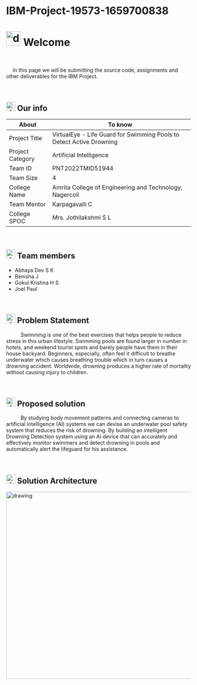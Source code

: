 # IBM-Project-19573-1659700838
# <img src="https://user-images.githubusercontent.com/99788851/194714225-20b1436e-cc0e-4972-8ab1-1d6cc0abf3f3.png" alt="drawing" width="40"/> Welcome
&emsp;

&emsp; In this page we will be submitting the source code, assignments and other deliverables for the IBM Project.


&emsp;

## <img src="https://user-images.githubusercontent.com/99788851/194714826-a05deae0-6d33-449d-a1e8-a126f30e1b4f.png" alt="drawing" width="25"/> Our info

| About | To know |
| --- | --- |
| Project Title | VirtualEye - Life Guard for Swimming Pools to Detect Active Drowning |
| Project Category |Artificial Intelligence &emsp; |
| Team ID |PNT2022TMID51944 &emsp; |
| Team Size |4 &emsp; |
| College Name |Amrita College of Engineering and Technology, Nagercoil &emsp; |
| Team Mentor |Karpagavalli C|
| College SPOC |Mrs. Jothilakshmi S L |

&emsp;


## <img src="https://user-images.githubusercontent.com/99788851/194715091-fd5a8ed2-641a-44e2-bb77-613e36c4ee00.png" alt="drawing" width="25"/> Team members
- Abhaya Dev S K
- Benisha J
- Gokul Krishna H S
- Joel Paul

&emsp;
## <img src="https://user-images.githubusercontent.com/99788851/198329274-5cb64881-b5e6-4b0c-ad4a-e901683ff6d6.png" alt="drawing" width="25"/> Problem Statement
&nbsp;&nbsp;&nbsp;&nbsp;&nbsp;&nbsp;&nbsp;&nbsp;&nbsp; Swimming is one of the best exercises that helps people to reduce stress in this urban lifestyle. Swimming pools are found larger in number in hotels, and weekend tourist spots and barely people have them in their house backyard. Beginners, especially, often feel it difficult to breathe underwater which causes breathing trouble which in turn causes a drowning accident. Worldwide, drowning produces a higher rate of mortality without causing injury to children.

&emsp;

## <img src="https://user-images.githubusercontent.com/99788851/198331452-74f17ef7-026d-4a14-9d6f-ba63df97c39b.png" alt="drawing" width="25"/> Proposed solution
&nbsp;&nbsp;&nbsp;&nbsp;&nbsp;&nbsp;&nbsp;&nbsp;&nbsp; By studying body movement patterns and connecting cameras to artificial intelligence (AI) systems we can devise an underwater pool safety system that reduces the risk of drowning. By building an intelligent Drowning Detection system using an AI device that can accurately and effectively monitor swimmers and detect drowning in pools and automatically alert the lifeguard for his assistance.

&emsp;
## <img src="https://user-images.githubusercontent.com/99788851/198332480-ae7efd7c-3e5a-4dc7-bbfc-23ca283aee8d.png" alt="drawing" width="25"/>  Solution Architecture

<img src="https://user-images.githubusercontent.com/107759221/201469157-1d40529e-04d1-43a5-9429-a38160d8eccb.png" alt="drawing" width="510"/>
